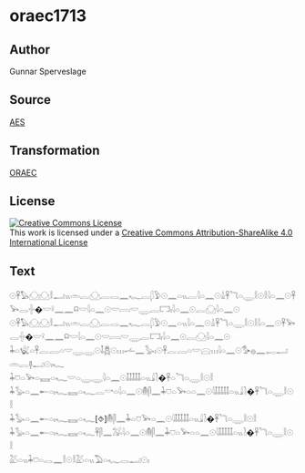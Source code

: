 # oraec1713

## Author

Gunnar Sperveslage

## Source

[AES](https://github.com/simondschweitzer/aes)

## Transformation

[ORAEC](https://oraec.github.io/)

## License

<a rel="license" href="http://creativecommons.org/licenses/by-sa/4.0/"><img alt="Creative Commons License" style="border-width:0" src="https://i.creativecommons.org/l/by-sa/4.0/88x31.png" /></a><br />This work is licensed under a <a rel="license" href="http://creativecommons.org/licenses/by-sa/4.0/">Creative Commons Attribution-ShareAlike 4.0 International License</a>

## Text

𓇳𓋹𓅃𓈌𓈌𓎛𓂝𓏭𓏛𓐛𓈌𓐛𓂋𓈖𓆑𓐛𓆄𓅱𓇳𓈖𓏏𓏭𓐛𓇋𓏏𓈖𓇳𓏙𓋹𓆓𓏏𓇾𓎛𓇳𓎛𓇋𓏏𓈖𓇳𓋹𓅨𓂋𓏶�𓎟𓍲𓈖𓈖𓍶𓎟𓇋𓏏𓈖𓇳𓎟𓇯𓎟𓇾𓐛𓉐𓏤𓇋𓏏𓈖𓇳𓐛𓈌𓇋𓏏𓈖𓇳<br>
𓇳𓋹𓅃𓈌𓈌𓎛𓂝𓏭𓏛𓐛𓈌𓐛𓂋𓈖𓆑𓐛𓆄𓅱𓇳𓈖𓏏𓏭𓇋𓏏𓈖𓇳𓏙𓋹𓆓𓏏𓇾𓎛𓇳𓎛𓇋𓏏𓈖𓇳𓋹𓅨𓂋𓏶�𓎟𓍲𓈖𓈖𓍶𓎟𓇋𓏏𓈖𓇳𓎟𓇯𓎟𓇾𓐛𓉐𓏤𓇋𓏏𓈖𓇳𓐛𓈌𓇋𓏏𓈖𓇳<br>
𓇓𓏏𓆤𓏏𓋹𓐛𓐙𓏏𓎟𓇾𓇾𓇳𓄤𓆣𓇳𓏥𓌡𓈖𓅭𓏤𓇳𓋹𓐛𓐙𓏏𓎟𓈍𓏥𓇋𓏏𓈖𓇳𓅜𓐍𓈖𓉻𓂝𓏛𓐛𓊢𓂝𓇳𓏤𓆑<br>
𓇓𓈞𓏏𓅨𓏏𓈘𓏏𓆑𓎟𓏏𓇾𓇾𓇋𓏏𓈖𓇳𓄤𓄤𓄤𓄤𓄤𓏏𓏭𓇍𓍘�𓋹𓏏𓆓𓏏𓇾𓎛𓇳𓎛<br>
𓇓𓅭𓏏𓈖𓄡𓏏𓏤𓆑𓈘𓏏𓆑𓐛𓎡𓏏𓇋𓏏𓈖𓇳𓄟𓋴𓈖𓇓𓈞𓏏𓅨𓏏𓏏𓈖𓇳𓇋𓄤𓄤𓄤𓄤𓄤𓏏𓏭𓇍𓍘�𓋹𓆓𓏏𓇾𓎛𓇳𓎛<br>
𓇓𓅭𓏏𓈖𓄡𓏏𓏤𓆑𓈘𓏏𓆑[⯑]𓄟𓋴𓈖𓇓𓏏𓈞𓅨𓏏𓈖𓇳𓇋𓄤𓄤𓄤𓄤𓄤𓏏𓏭𓇍𓍘�𓋹𓆓𓏏𓇾𓎛𓇳𓎛<br>
𓇓𓅭𓏏𓈖𓄡𓏏𓏤𓆑𓈘𓏏𓆑𓋹𓋴𓈖𓅮𓇋𓏏𓈖𓇳𓄟𓋴𓈖𓇓𓈞𓏏𓅨𓏏𓏏𓈖𓇳𓇋𓄤𓄤𓄤𓄤𓄤𓏏𓏭𓍘�𓋹𓆓𓏏𓇾𓎛𓇳𓎛<br>
𓅷𓏏𓏭𓇓𓈞𓏏𓂋𓈖𓎛𓇳𓎛𓅷𓏏𓏭𓅐𓏏𓆑𓂋𓂝𓇳𓏤<br>
